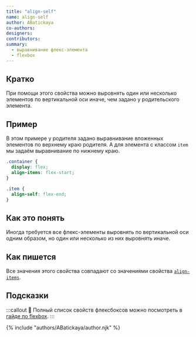 ```yaml
---
title: "align-self"
name: align-self
author: ABatickaya
co-authors:
designers:
contributors:
summary:
  - выравнивание флекс-элемента
  - flexbox
---
```


## Кратко

При помощи этого свойства можно выровнять один или несколько элементов по вертикальной оси иначе, чем задано у родительского элемента.

## Пример

В этом примере у родителя задано выравнивание вложенных элементов по верхнему краю родителя. А для элемента с классом `item` мы задаём выравнивание по нижнему краю.

```css
.container {
  display: flex;
  align-items: flex-start;
}

.item {
  align-self: flex-end;
}
```

## Как это понять

Иногда требуется все флекс-элементы выровнять по вертикальной оси одним образом, но один или несколько из них выровнять иначе.

## Как пишется

Все значения этого свойства совпадают со значениями свойства [`align-items`](/css/doka/align-items/).

## Подсказки

:::callout 📝
Полный список свойств флексбоксов можно посмотреть в [гайде по flexbox](/css/long/flexbox-guide/).
:::

{% include "authors/ABatickaya/author.njk" %}
